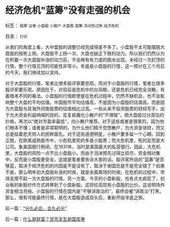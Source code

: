 # 经济危机&quot;蓝筹&quot;没有走强的机会

标签： `股票` `证券` `小盘股` `小散户` `大盘股` `蓝筹` `流动性过剩` `经济危机` 

目录： `打印`

从我们的角度上看，大中盘股的调整已经完成得差不多了。小盘股不太可能摆脱大盘股的弱势上扬。大盘股不上扬一次，大盘也缺乏下跌的动力。所以我们仍然认为在积蓄一次大盘股补涨的动力前，不会再有有力度的跳水出现。未经过一次赶顶的行情，整个行情见顶的可能性非常小。年底是小盘股的行情，这一预计在三个月后的今天，我们继续加以坚持。

对于大盘股的行情，笔者比很多股评家要悲观。而对于小盘股的行情，笔者比很多股评家要乐观。原因在于，对目前是危机中的台风眼，还是危机已经完全消散，有着根本不同的看法。小盘股的行情即使是在危机过程中，仍然不缺机会，也不会影响整个大盘的平均估值。中国股市平均估值高，不是因为小盘股的估值高，而是因为大盘股与其海外同类股票的估值相比过高。一些从来不投资股票的财经写手，出于为大资金利益呐喊的目的，反复妖魔化小散户的“不理智”，把大盘股过分高估的价格，再次以“绝对市盈率最低”，向小散户推荐。对于这些或者是很笨的，因为他们根本不懂；或者是非常聪明的，为什么他们精于忽悠散户，为大资金敛财，而又总是挂着悲天悯人的民粹面孔。对于这些道德明星，小散户要多留一个心眼。回到正题，在欧美成熟股市中，小危机里死的多是小股票；而大危机里，死的反而是大公司。象美国银行倒闭，在1931年，当时是美国最大的私营银行。因此，大危机里，大盘股的风险一点不比小盘股小。而由于泡沫预先过得比较尽，资金相对集中，反而是小盘股更安全。这就是笔者要告诉大家的话。股评家所说的“蓝筹”是否够蓝，取决于经济危机的内因是不是没有了，取决于谢国忠是不是完全错了？如果不是，那么明年初大盘股补涨的时侯，就是全面离场的时侯。在危机的过程中，市场支撑不起一次大盘股的行情。另一方面，今天的小盘新股，也有点太疯狂了，创业板的新股炒作方式转移到了小盘新股。这将拉高现有小盘股的比价。这说明场外资金相当充裕。小盘股的行情在国内是“不够讲政治的”，最终会被“讲政治”打黑。那么，很有可能最终行情，是在大盘股造成双头后，重新开始寻底之旅。

前一篇：[“分久必合，合久必分”](../../../2009/12/3/“分久必合，合久必分”.md)

后一篇：[什么是财富？货币天生是国库券](../../../2009/12/3/什么是财富？货币天生是国库券.md)